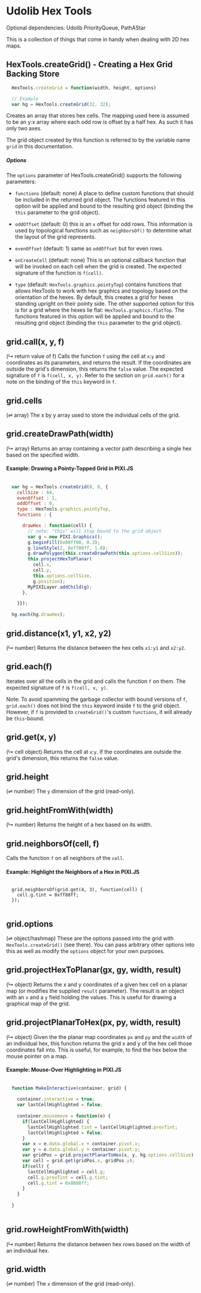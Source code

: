 # Udolib Hex Tools

Optional dependencies: Udolib PriorityQueue, PathAStar

This is a collection of things that come in handy when dealing with 2D hex maps.

## HexTools.createGrid() - Creating a Hex Grid Backing Store

```javascript
  HexTools.createGrid = function(width, height, options)

  // Example
  var hg = HexTools.createGrid(32, 32);
```

Creates an array that stores hex cells. The mapping used here is assumed to be
an y:x array where each odd row is offset by a half hex. As such it has only two
axes. 

The grid object created by this function is referred to by the variable name `grid` in this documentation.

##### Options

The `options` parameter of HexTools.createGrid() supports the following parameters:

- `functions` (default: none) A place to define custom functions that should be included in the returned grid object. The functions featured in this option will be applied and bound to the resulting grid object (binding the `this` parameter to the grid object).

- `oddOffset` (default: 0) this is an `x` offset for odd rows. This information is used by topological functions such as `neighborsOf()` to determine what the layout of the grid represents.

- `evenOffset` (default: 1) same as `oddOffset` but for even rows.

- `onCreateCell` (default: none) This is an optional callback function that will be invoked on each cell when the grid is created. The expected signature of the function is `f(cell)`. 

- `type` (default: `HexTools.graphics.pointyTop`) contains functions that allows HexTools to work with hex graphics and topology based on the orientation of the hexes. By default, this creates a grid for hexes standing upright on their pointy side. The other supported option for this is for a grid where the hexes lie flat: `HexTools.graphics.flatTop`. The functions featured in this option will be applied and bound to the resulting grid object (binding the `this` parameter to the grid object).

## grid.call(x, y, f)

(↳ return value of f) Calls the function `f` using the cell at `x`:`y` and coordinates as its parameters, and returns the result. If the coordinates are outside the grid's dimension, this returns the `false` value. The expected signature of `f` is `f(cell, x, y)`. Refer to the section on `grid.each()` for a note on the binding of the `this` keyword in `f`.

## grid.cells

(⇌ array) The x by y array used to store the individual cells of the grid.

## grid.createDrawPath(width)

(↳ array) Returns an array containing a vector path describing a single hex based on the specified width.

#### Example: Drawing a Pointy-Topped Grid in PIXI.JS

```javascript
  
  var hg = HexTools.createGrid(8, 8, { 
    cellSize : 64, 
    evenOffset : 1, 
    oddOffset : 0, 
    type : HexTools.graphics.pointyTop,
    functions : {

      drawHex : function(cell) {
        // note: "this" will stay bound to the grid object
        var g = new PIXI.Graphics();
        g.beginFill(0x00ff00, 0.3);
        g.lineStyle(2, 0xff00ff, 1.0);
        g.drawPolygon(this.createDrawPath(this.options.cellSize));
        this.projectHexToPlanar(
          cell.x, 
          cell.y, 
          this.options.cellSize, 
          g.position);
        MyPIXILayer.addChild(g);
      },

    }});
    
  hg.each(hg.drawHex);

```

## grid.distance(x1, y1, x2, y2)

(↳ number) Returns the distance between the hex cells `x1:y1` and `x2:y2`.

## grid.each(f)

Iterates over all the cells in the grid and calls the function `f` on them. The expected signature of `f` is `f(cell, x, y)`. 

Note: To avoid spamming the garbage collector with bound versions of `f`, `grid.each()` does not bind the `this` keyword inside `f` to the grid object. However, if `f` is provided to `createGrid()`'s custom `functions`, it will already be `this`-bound.

## grid.get(x, y)

(↳ cell object) Returns the cell at `x`:`y`. If the coordinates are outside the grid's dimension, this returns the `false` value.

## grid.height

(⇌ number) The `y` dimension of the grid (read-only).

## grid.heightFromWith(width)

(↳ number) Returns the height of a hex based on its width.

## grid.neighborsOf(cell, f) 

Calls the function `f` on all neighbors of the `cell`.

#### Example: Highlight the Neighbors of a Hex in PIXI.JS

```javscript

  grid.neighborsOf(grid.get(4, 3), function(cell) {
    cell.g.tint = 0xff88ff;
  });
      
```

## grid.options 

(⇌ object/hashmap) These are the options passed into the grid with `HexTools.createGrid()` (see there). You can pass arbitrary other options into this as well as modify the `options` object for your own purposes.

## grid.projectHexToPlanar(gx, gy, width, result)

(↳ object) Returns the x and y coordinates of a given hex cell on a planar map (or modifies the supplied `result` parameter). The result is an object with an `x` and a `y` field holding the values. This is useful for drawing a graphical map of the grid.

## grid.projectPlanarToHex(px, py, width, result)

(↳ object) Given the the planar map coordinates `px` and `py` and the `width` of an individual hex, this function returns the grid x and y of the hex cell those coordinates fall into. This is useful, for example, to find the hex below the mouse pointer on a map.

#### Example: Mouse-Over Highlighting in PIXI.JS

```javascript
  
  function MakeInteractive(container, grid) {
    
    container.interactive = true;
    var lastCellHighlighted = false;
    
    container.mousemove = function(e) {
      if(lastCellHighlighted) {
        lastCellHighlighted.tint = lastCellHighlighted.prevTint;
        lastCellHighlighted = false;
      }
      var x = e.data.global.x + container.pivot.x;
      var y = e.data.global.y + container.pivot.y;
      var gridPos = grid.projectPlanarToHex(x, y, hg.options.cellSize);
      var cell = grid.get(gridPos.x, gridPos.y);
      if(cell) {
        lastCellHighlighted = cell.g;
        cell.g.prevTint = cell.g.tint;
        cell.g.tint = 0x8888ff;
      }
    }
    
  }
  
```

## grid.rowHeightFromWith(width)

(↳ number) Returns the distance between hex rows based on the width of an individual hex.

## grid.width 

(⇌ number) The `x` dimension of the grid (read-only).

